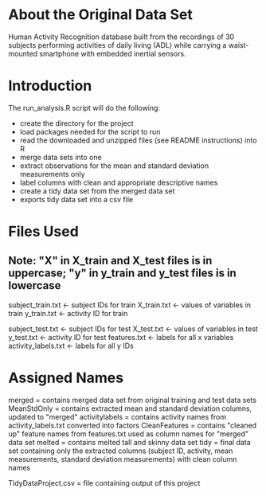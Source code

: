 # About the Original Data Set
Human Activity Recognition database built from the recordings of 30 subjects performing activities of daily living (ADL) while carrying a waist-mounted smartphone with embedded inertial sensors.

# Introduction
The run_analysis.R script will do the following:
- create the directory for the project
- load packages needed for the script to run
- read the downloaded and unzipped files (see README instructions) into R
- merge data sets into one
- extract observations for the mean and standard deviation measurements only
- label columns with clean and appropriate descriptive names
- create a tidy data set from the merged data set
- exports tidy data set into a csv file

# Files Used
## Note: "X" in X_train and X_test files is in uppercase; "y" in y_train and y_test files is in lowercase
subject_train.txt <- subject IDs for train
X_train.txt <- values of variables in train
y_train.txt <- activity ID for train

subject_test.txt <- subject IDs for test
X_test.txt <- values of variables in test
y_test.txt <- activity ID for test
features.txt <- labels for all x variables
activity_labels.txt <- labels for all y IDs

# Assigned Names
merged = contains merged data set from original training and test data sets
MeanStdOnly = contains extracted mean and standard deviation columns, updated to "merged"
activitylabels = contains activity names from activity_labels.txt converted into factors
CleanFeatures = contains "cleaned up" feature names from features.txt used as column names for "merged" data set
melted = contains melted tall and skinny data set
tidy = final data set containing only the extracted columns (subject ID, activity, mean measurements, standard deviation measurements) with clean column names

TidyDataProject.csv = file containing output of this project
